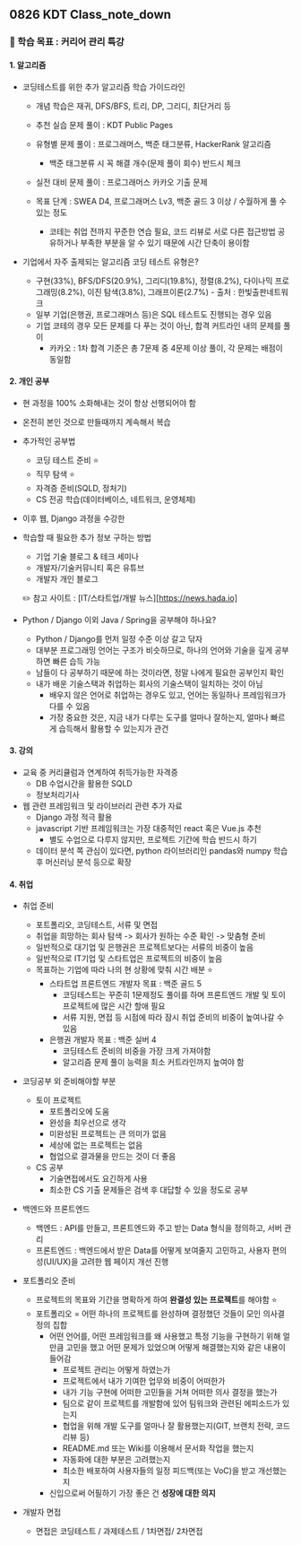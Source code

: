 ## 0826 KDT Class_note_down

### 🎯 학습 목표 : 커리어 관리 특강

#### 1. 알고리즘

- 코딩테스트를 위한 추가 알고리즘 학습 가이드라인

  - 개념 학습은 재귀, DFS/BFS, 트리, DP, 그리디, 최단거리 등

  - 추천 실습 문제 풀이 : KDT Public Pages

  - 유형별 문제 풀이 : 프로그래머스, 백준 태그분류, HackerRank 알고리즘

    - 백준 태그분류 시 꼭 해결 개수(문제 풀이 회수) 반드시 체크

  - 실전 대비 문제 풀이 : 프로그래머스 카카오 기출 문제 

  - 목표 단계 : SWEA D4, 프로그래머스 Lv3, 백준 골드 3 이상 / 수월하게 풀 수 있는 정도

    - 코테는 취업 전까지 꾸준한 연습 필요, 코드 리뷰로 서로 다른 접근방법 공유하거나 부족한 부분을 알 수 있기 때문에 시간 단축이 용이함

    

- 기업에서 자주 출제되는 알고리즘 코딩 테스트 유형은?

  - 구현(33%), BFS/DFS(20.9%), 그리디(19.8%), 정렬(8.2%), 다이나믹 프로그래밍(8.2%), 이진 탐색(3.8%), 그래프이론(2.7%) - 출처 : 한빛출판네트워크
  - 일부 기업(은행권, 프로그래머스 등)은 SQL 테스트도 진행되는 경우 있음
  - 기업 코테의 경우 모든 문제를 다 푸는 것이 아닌, 합격 커트라인 내의 문제를 풀이
    - 카카오 : 1차 합격 기준은 총 7문제 중 4문제 이상 풀이, 각 문제는 배점이 동일함



#### 2. 개인 공부

- 현 과정을 100% 소화해내는 것이 항상 선행되어야 함

- 온전히 본인 것으로 만들때까지 계속해서 복습

- 추가적인 공부법

  - 코딩 테스트 준비 ⭐️
  - 직무 탐색 ⭐️
  - 자격증 준비(SQLD, 정처기)
  - CS 전공 학습(데이터베이스, 네트워크, 운영체제)

- 이후 웹, Django 과정을 수강한 

- 학습할 때 필요한 추가 정보 구하는 방법

  - 기업 기술 블로그 & 테크 세미나
  - 개발자/기술커뮤니티 혹은 유튜브
  - 개발자 개인 블로그

  ✏️ 참고 사이트 :  [IT/스타트업/개발 뉴스][https://news.hada.io]

- Python / Django 이외 Java / Spring을 공부해야 하나요?

  - Python / Django를 먼저 일정 수준 이상 갈고 닦자
  - 대부분 프로그래밍 언어는 구조가 비슷하므로, 하나의 언어와 기술을 깊게 공부하면 빠른 습득 가능
  - 남들이 다 공부하기 때문에 하는 것이라면, 정말 나에게 필요한 공부인지 확인
  - 내가 배운 기술스택과 취업하는 회사의 기술스택이 일치하는 것이 아님
    - 배우지 않은 언어로 취업하는 경우도 있고, 언어는 동일하나 프레임워크가 다를 수 있음
    - 가장 중요한 것은, 지금 내가 다루는 도구를 얼마나 잘하는지, 얼마나 빠르게 습득해서 활용할 수 있는지가 관건 



#### 3. 강의

- 교육 중 커리큘럼과 연계하여 취득가능한 자격증
  - DB 수업시간을 활용한 SQLD
  - 정보처리기사
- 웹 관련 프레임워크 및 라이브러리 관련 추가 자료
  - Django 과정 적극 활용
  - javascript 기반 프레임워크는 가장 대중적인 react 혹은 Vue.js 추천
    - 별도 수업으로 다루지 않지만, 프로젝트 기간에 학습 반드시 하기
  - 데이터 분석 쪽 관심이 있다면, python 라이브러리인 pandas와 numpy 학습 후 머신러닝 분석 등으로 확장



#### 4. 취업

- 취업 준비
  - 포트폴리오, 코딩테스트, 서류 및 면접
  - 취업을 희망하는 회사 탐색 -> 회사가 원하는 수준 확인 -> 맞춤형 준비
  - 일반적으로 대기업 및 은행권은 프로젝트보다는 서류의 비중이 높음
  - 일반적으로 IT기업 및 스타트업은 프로젝트의 비중이 높음
  - 목표하는 기업에 따라 나의 현 상황에 맞춰 시간 배분 ⭐️
    - 스타트업 프론트엔드 개발자 목표 : 백준 골드 5
      - 코딩테스트는 꾸준히 1문제정도 풀이를 하며 프론트엔드 개발 및 토이프로젝트에 많은 시간 할애 필요
      - 서류 지원, 면접 등 시점에 따라 잠시 취업 준비의 비중이 높여나갈 수 있음
    - 은행권 개발자 목표 : 백준 실버 4
      - 코딩테스트 준비의 비중을 가장 크게 가져야함
      - 알고리즘 문제 풀이 능력을 최소 커트라인까지 높여야 함

- 코딩공부 외 준비해야할 부분

  - 토이 프로젝트
    - 포트폴리오에 도움
    - 완성을 최우선으로 생각
    - 미완성된 프로젝트는 큰 의미가 없음
    - 세상에 없는 프로젝트는 없음
    - 협업으로 결과물을 만드는 것이 더 좋음
  - CS 공부
    - 기술면접에서도 요긴하게 사용
    - 최소한 CS 기출 문제들은 검색 후 대답할  수 있을 정도로 공부

- 백엔드와 프론트엔드

  - 백엔드 : API를 만들고, 프론트엔드와 주고 받는 Data 형식을 정의하고, 서버 관리
  - 프론트엔드 : 백엔드에서 받은 Data를 어떻게 보여줄지 고민하고, 사용자 편의성(UI/UX)을 고려한 웹 페이지 개선 진행

- 포트폴리오 준비

  - 프로젝트의 목표와 기간을 명확하게 하여 **완결성 있는 프로젝트**를 해야함 ⭐️
  - 포트폴리오 = 어떤 하나의 프로젝트를 완성하며 결정했던 것들이 모인 의사결정의 집합
    - 어떤 언어를, 어떤 프레임워크를 왜 사용했고 특정 기능을 구현하기 위해 얼만큼 고민을 했고 어떤 문제가 있었으며 어떻게 해결했는지와 같은 내용이 들어감
      - 프로젝트 관리는 어떻게 하였는가
      - 프로젝트에서 내가 기여한 업무와 비중이 어떠한가
      - 내가 기능 구현에 어떠한 고민들을 거쳐 어떠한 의사 결정을 했는가
      - 팀으로 같이 프로젝트를 개발함에 있어 팀워크와 관련된 에피소드가 있는지
      - 협업을 위해 개발 도구를 얼마나 잘 활용했는지(GIT, 브랜치 전략, 코드 리뷰 등)
      - README.md 또는 Wiki를 이용해서 문서화 작업을 했는지
      - 자동화에 대한 부분은 고려했는지
      - 최소한 배포하여 사용자들의 일정 피드백(또는 VoC)을 받고 개선했는지
    - 신입으로써 어필하기 가장 좋은 건 **성장에 대한 의지**

- 개발자 면접

  - 면접은 코딩테스트 / 과제테스트 / 1차면접/ 2차면접

  
